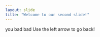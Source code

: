 ```yaml
---
layout: slide
title: "Welcome to our second slide!"
---
```

you bad bad
Use the left arrow to go back!
